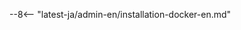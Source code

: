 [doc-wallarm-mode]:           configure-parameters-en.md#wallarm_mode
[doc-config-params]:          configure-parameters-en.md
[waf-mode-instr]:                   configure-wallarm-mode.md
[logging-instr]:                    configure-logging.md
[proxy-balancer-instr]:             using-proxy-or-balancer-en.md
[process-time-limit-instr]:         configure-parameters-en.md#wallarm_process_time_limit
[allocating-memory-guide]:          configuration-guides/allocate-resources-for-node.md
[nginx-waf-directives]:             configure-parameters-en.md
[mount-config-instr]:               #run-the-container-mounting-the-configuration-file
[graylist-docs]:                    ../user-guides/ip-lists/overview.md
[filtration-modes-docs]:            configure-wallarm-mode.md
[application-configuration]:        ../user-guides/settings/applications.md
[ptrav-attack-docs]:                ../attacks-vulns-list.md#path-traversal
[attacks-in-ui-image]:              ../images/admin-guides/test-attacks-quickstart.png
[versioning-policy]:                ../updating-migrating/versioning-policy.md#version-list
[node-status-docs]:                 configure-statistics-service.md
[node-token]:                       ../quickstart.md#deploy-the-wallarm-filtering-node
[api-token]:                        ../user-guides/settings/api-tokens.md
[wallarm-token-types]:              ../user-guides/nodes/nodes.md#api-and-node-tokens-for-node-creation
[platform]:                         ../installation/supported-deployment-options.md
[nginx-directives-docs]:            configure-parameters-en.md
[ip-lists-docs]:                    ../user-guides/ip-lists/overview.md
[aws-ecs-docs]:                     ../installation/cloud-platforms/aws/docker-container.md
[gcp-gce-docs]:                     ../installation/cloud-platforms/gcp/docker-container.md
[azure-container-docs]:             ../installation/cloud-platforms/azure/docker-container.md
[alibaba-ecs-docs]:                 ../installation/cloud-platforms/alibaba-cloud/docker-container.md
[api-policy-enf-docs]:              ../api-specification-enforcement/overview.md
[filtration-modes]:                 configure-wallarm-mode.md#available-filtration-modes
[api-discovery-docs]:               ../api-discovery/overview.md
[sensitive-data-rule]:              ../user-guides/rules/sensitive-data-rule.md
[apid-only-mode-details]:           ../installation/nginx/all-in-one.md#api-discovery-only-mode

--8<-- "latest-ja/admin-en/installation-docker-en.md"